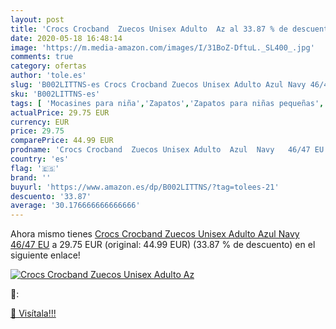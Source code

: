 ```yaml
---
layout: post
title: 'Crocs Crocband  Zuecos Unisex Adulto  Az al 33.87 % de descuento'
date: 2020-05-18 16:48:14
image: 'https://m.media-amazon.com/images/I/31BoZ-DftuL._SL400_.jpg'
comments: true
category: ofertas
author: 'tole.es'
slug: 'B002LITTNS-es Crocs Crocband Zuecos Unisex Adulto Azul Navy 46/47 EU'
sku: 'B002LITTNS-es'
tags: [ 'Mocasines para niña','Zapatos','Zapatos para niñas pequeñas','Zapatos y complementos','zuecos', ]
actualPrice: 29.75 EUR
currency: EUR
price: 29.75
comparePrice: 44.99 EUR
prodname: 'Crocs Crocband  Zuecos Unisex Adulto  Azul  Navy   46/47 EU'
country: 'es'
flag: '🇪🇸'
brand: ''
buyurl: 'https://www.amazon.es/dp/B002LITTNS/?tag=tolees-21'
descuento: '33.87'
average: '30.176666666666666'
---
```


Ahora mismo tienes [Crocs Crocband  Zuecos Unisex Adulto  Azul  Navy   46/47 EU](https://www.amazon.es/dp/B002LITTNS/?tag=tolees-21) a 29.75 EUR (original: 44.99 EUR) (33.87 %  de descuento) en el siguiente enlace!

[![Crocs Crocband  Zuecos Unisex Adulto  Az](https://m.media-amazon.com/images/I/31BoZ-DftuL._SL400_.jpg)](https://www.amazon.es/dp/B002LITTNS/?tag=tolees-21)

🔎:


[🛒 Visítala!!!](https://www.amazon.es/dp/B002LITTNS/?tag=tolees-21)
